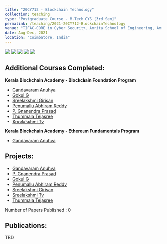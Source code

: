 ```yaml
---
title: "20CY712 - Blockchain Technology"
collection: teaching
type: "Postgraduate Course - M.Tech CYS [3rd Sem]"
permalink: /teaching/2021-20CY712-BlockchainTechnology
venue: "TIFAC-CORE in Cyber Security, Amrita School of Engineering, Amrita Vishwa Vidyapeetham"
date: Aug-Dec, 2021
location: "Coimbatore, India"
---
```


![](https://img.shields.io/badge/Students-7-blue) 
![](https://img.shields.io/badge/Mini--Projects_Completed-1-blue) 
![](https://img.shields.io/badge/Course_Outcome_Attainment-3-blue) 
![](https://img.shields.io/badge/Average_Marks-66.86-blue) 
![](https://img.shields.io/badge/Course_Feedback-97.14-blue) 

Additional Courses Completed:
--------------------

**Kerala Blockchain Academy - Blockchain Foundation Program**
- [Gandavaram Anuhya](https://verify.kba.ai/view/IIITMK-KBA-BFP02-OL-21-09078)
- [Gokul G](https://verify.kba.ai/view/IIITMK-KBA-BFP02-OL-21-09183)
- [Sreelakshmi Girisan](https://verify.kba.ai/view/IIITMK-KBA-BFP02-OL-21-09184)
- [Penumallu Abhiram Reddy](https://verify.kba.ai/view/IIITMK-KBA-BFP03-OL-21-10039)
- [P. Gnanendra Prasad](https://verify.kba.ai/view/IIITMK-KBA-BFP04-OL-21-11007)
- [Thummala Tejasree](https://verify.kba.ai/view/IIITMK-KBA-BFP04-OL-21-11150) 
- [Sreelakshmi Tv](https://verify.kba.ai/view/IIITMK-KBA-BFP04-OL-21-11237)

**Kerala Blockchain Academy - Ethereum Fundamentals Program**
- [Gandavaram Anuhya](https://verify.kba.ai/view/IIITMK-KBA-EFP04-OL-21-12004) 

Projects: 
-------------
- [Gandavaram Anuhya](https://amrita-tifac-cyber-blockchain.github.io/GEIN-Distributed-Geographical-Indication-Registry/UI/)
- [P. Gnanendra Prasad]() 
- [Gokul G]()
- [Penumallu Abhiram Reddy](https://amrita-tifac-cyber-blockchain.github.io/Pharma-Supply-Chain-Counterfeit-Detection-and-Prevention-using-Distributed-Ledger/)
- [Sreelakshmi Girisan]()
- [Sreelakshmi Tv]()
- [Thummala Tejasree](https://amrita-tifac-cyber-blockchain.github.io/NFT-Platform-for-Books/UI/)

Number of Papers Published : 0 <br/>

Publications: 
-------------
TBD
